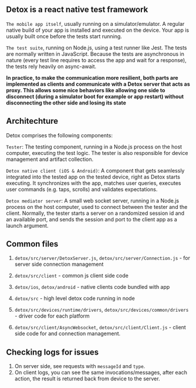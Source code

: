 
## Detox is a react native test framework

`The mobile app itself`, usually running on a simulator/emulator. A regular native build of your app is installed and executed on the device. Your app is usually built once before the tests start running.

`The test suite`, running on Node.js, using a test runner like Jest. The tests are normally written in JavaScript. Because the tests are asynchronous in nature (every test line requires to access the app and wait for a response), the tests rely heavily on async-await.

**In practice, to make the communication more resilient, both parts are implemented as clients and communicate with a Detox server that acts as proxy. This allows some nice behaviors like allowing one side to disconnect (during a simulator boot for example or app restart) without disconnecting the other side and losing its state**

## Architechture

Detox comprises the following components:

`Tester`: The testing component, running in a Node.js process on the host computer, executing the test logic. The tester is also responsible for device management and artifact collection.

`Detox native client (iOS & Android)`: A component that gets seamlessly integrated into the tested app on the tested device, right as Detox starts executing. It synchronizes with the app, matches user queries, executes user commands (e.g. taps, scrolls) and validates expectations.

`Detox mediator server`: A small web socket server, running in a Node.js process on the host computer, used to connect between the tester and the client. Normally, the tester starts a server on a randomized session id and an available port, and sends the session and port to the client app as a launch argument.

## Common files

1. `detox/src/server/DetoxServer.js`, `detox/src/server/Connection.js` - for server side connection management

2. `detox/src/client` - common js client side code
3. `detox/ios`, `detox/android` - native clients code bundled with app
4. `detox/src` - high level detox code running in node
5. `detox/src/devices/runtime/drivers`, `detox/src/devices/common/drivers` - driver code for each platform
6. `detox/src/client/AsyncWebsocket`, `detox/src/client/Client.js` - client side code for and connection management.



## Checking logs for issues


1. On server side, see requests with `messageId` and `type`.
2. On client logs, you can see the same invocations/messages, after each action, the result is returned back from device to the server.
